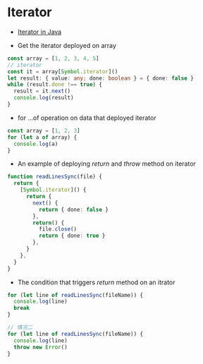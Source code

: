 # Iterator

- [Iterator in Java](https://www.w3schools.com/java/java_iterator.asp#:~:text=An%20Iterator%20is%20an%20object,util%20package.)

- Get the iterator deployed on array

```ts
const array = [1, 2, 3, 4, 5]
// iterator
const it = array[Symbol.iterator]()
let result: { value: any; done: boolean } = { done: false }
while (result.done !== true) {
  result = it.next()
  console.log(result)
}
```

- for ...of operation on data that deployed iterator

```ts
const array = [1, 2, 3]
for (let a of array) {
  console.log(a)
}
```

- An example of deploying _return_ and _throw_ method on iterator

```ts
function readLinesSync(file) {
  return {
    [Symbol.iterator]() {
      return {
        next() {
          return { done: false }
        },
        return() {
          file.close()
          return { done: true }
        },
      }
    },
  }
}
```

- The condition that triggers _return_ method on an itrator

```ts
for (let line of readLinesSync(fileName)) {
  console.log(line)
  break
}

// 情况二
for (let line of readLinesSync(fileName)) {
  console.log(line)
  throw new Error()
}
```
